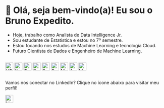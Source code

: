 # 👋 Olá, seja bem-vindo(a)! Eu sou o Bruno Expedito.

- Hoje, trabalho como Analista de Data Intelligence Jr.
- Sou estudante de Estatística e estou no 7º semestre.
- Estou focando nos estudos de Machine Learning e tecnologia Cloud.
- Futuro Cientista de Dados e Engenheiro de Machine Learning.

##

<div style="display: inline-block;">
     <img align="center" alt="HTML" height="25" src="https://img.shields.io/badge/HTML-239120?style=for-the-badge&logo=html5&logoColor=white">
    <img align="center" alt="Node.js" height="25" src="https://img.shields.io/badge/Node.js-43853D?style=for-the-badge&logo=node.js&logoColor=white">
    <img align="center" alt="TypeScript" height="25" src="https://img.shields.io/badge/TypeScript-007ACC?style=for-the-badge&logo=typescript&logoColor=white">
    <img align="center" alt="Python" height="25" src="https://img.shields.io/badge/Python-14354C?style=for-the-badge&logo=python&logoColor=white">
    <img align="center" alt="R" height="25" src="https://img.shields.io/badge/R-276DC3?style=for-the-badge&logo=r&logoColor=white">
    <img align="center" alt="PostgreSQL" height="25" src="https://img.shields.io/badge/PostgreSQL-316192?style=for-the-badge&logo=postgresql&logoColor=white">
    <img align="center" alt="MySQL" height="25" src="https://img.shields.io/badge/MySQL-00000F?style=for-the-badge&logo=mysql&logoColor=white">
    <img align="center" alt="Amazon AWS" height="25" src="https://img.shields.io/badge/Amazon_AWS-232F3E?style=for-the-badge&logo=amazon-aws&logoColor=white">
    <img align="center" alt="MongoDB" height="25" src="https://img.shields.io/badge/MongoDB-4EA94B?style=for-the-badge&logo=mongodb&logoColor=white">
</div>

##
Vamos nos conectar no LinkedIn? Clique no ícone abaixo para visitar meu perfil! <div style="display: inline-block;">
    <a href="https://www.linkedin.com/in/bruno-expedito-dos-reis-sotero-64493099/" target="_blank">
        <img align="center" alt="LinkedIn" height="25" src="https://img.shields.io/badge/LinkedIn-0077B5?style=for-the-badge&logo=linkedin&logoColor=white">
    </a>
</div>
